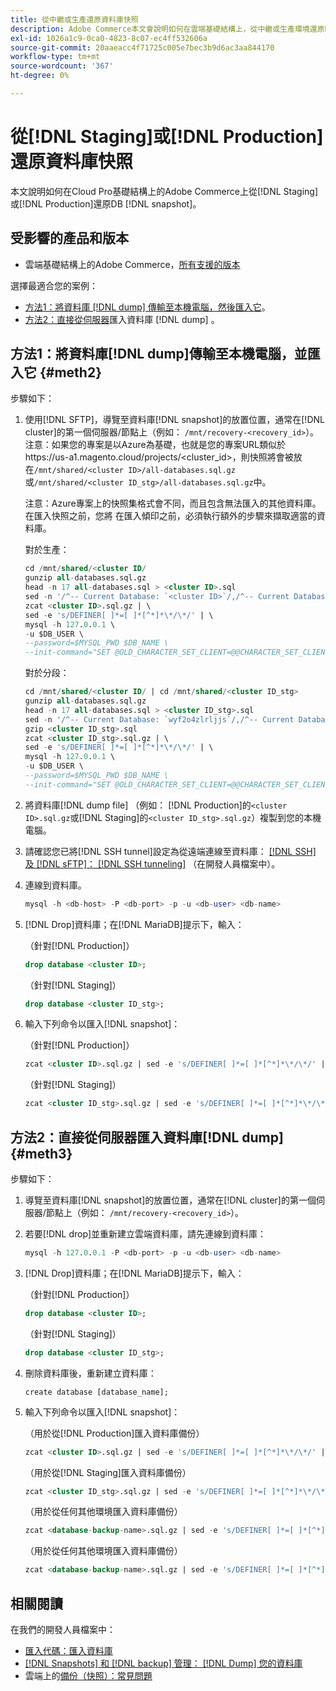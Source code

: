 ```yaml
---
title: 從中繼或生產還原資料庫快照
description: Adobe Commerce本文會說明如何在雲端基礎結構上，從中繼或生產環境還原DB快照。
exl-id: 1026a1c9-0ca0-4823-8c07-ec4ff532606a
source-git-commit: 20aaeacc4f71725c005e7bec3b9d6ac3aa844170
workflow-type: tm+mt
source-wordcount: '367'
ht-degree: 0%

---
```


# 從[!DNL Staging]或[!DNL Production]還原資料庫快照

本文說明如何在Cloud Pro基礎結構上的Adobe Commerce上從[!DNL Staging]或[!DNL Production]還原DB [!DNL snapshot]。

## 受影響的產品和版本

* 雲端基礎結構上的Adobe Commerce，[所有支援的版本](https://magento.com/sites/default/files/magento-software-lifecycle-policy.pdf)

選擇最適合您的案例：

* [方法1：將資料庫 [!DNL dump] 傳輸至本機電腦，然後匯入它](#meth2)。
* [方法2：直接從伺服器](#meth3)匯入資料庫 [!DNL dump] 。

## 方法1：將資料庫[!DNL dump]傳輸至本機電腦，並匯入它 {#meth2}

步驟如下：

1. 使用[!DNL SFTP]，導覽至資料庫[!DNL snapshot]的放置位置，通常在[!DNL cluster]的第一個伺服器/節點上（例如： `/mnt/recovery-<recovery_id>`）。 注意：如果您的專案是以Azure為基礎，也就是您的專案URL類似於https://us-a1.magento.cloud/projects/&lt;cluster_id>，則快照將會被放在`/mnt/shared/<cluster ID>/all-databases.sql.gz`或`/mnt/shared/<cluster ID_stg>/all-databases.sql.gz`中。

   注意：Azure專案上的快照集格式會不同，而且包含無法匯入的其他資料庫。 在匯入快照之前，您將     在匯入傾印之前，必須執行額外的步驟來擷取適當的資料庫。

   對於生產：

   ```sql
   cd /mnt/shared/<cluster ID/
   gunzip all-databases.sql.gz 
   head -n 17 all-databases.sql > <cluster ID>.sql 
   sed -n '/^-- Current Database: `<cluster ID>`/,/^-- Current Database: `/p' all-databases.sql >> <cluster ID>.sql gzip <cluster ID>.sql
   zcat <cluster ID>.sql.gz | \
   sed -e 's/DEFINER[ ]*=[ ]*[^*]*\*/\*/' | \
   mysql -h 127.0.0.1 \
   -u $DB_USER \
   --password=$MYSQL_PWD $DB_NAME \
   --init-command="SET @OLD_CHARACTER_SET_CLIENT=@@CHARACTER_SET_CLIENT ;SET @OLD_CHARACTER_SET_RESULTS=@@CHARACTER_SET_RESULTS ;SET @OLD_COLLATION_CONNECTION=@@COLLATION_CONNECTION ;SET NAMES utf8 ;SET @OLD_TIME_ZONE=@@TIME_ZONE ;SET TIME_ZONE='+00:00' ;SET @OLD_UNIQUE_CHECKS=@@UNIQUE_CHECKS, UNIQUE_CHECKS=0 ;SET @OLD_FOREIGN_KEY_CHECKS=@@FOREIGN_KEY_CHECKS, FOREIGN_KEY_CHECKS=0 ;SET @OLD_SQL_MODE=@@SQL_MODE, SQL_MODE='NO_AUTO_VALUE_ON_ZERO' ;SET @OLD_SQL_NOTES=@@SQL_NOTES, SQL_NOTES=0;"
   ```

   對於分段：

   ```sql
   cd /mnt/shared/<cluster ID/ | cd /mnt/shared/<cluster ID_stg>
   gunzip all-databases.sql.gz 
   head -n 17 all-databases.sql > <cluster ID_stg>.sql
   sed -n '/^-- Current Database: `wyf2o4zlrljjs`/,/^-- Current Database: `/p' all-databases.sql >> <cluster ID_stg>.sql 
   gzip <cluster ID_stg>.sql  
   zcat <cluster ID_stg>.sql.gz | \
   sed -e 's/DEFINER[ ]*=[ ]*[^*]*\*/\*/' | \
   mysql -h 127.0.0.1 \
   -u $DB_USER \
   --password=$MYSQL_PWD $DB_NAME \
   --init-command="SET @OLD_CHARACTER_SET_CLIENT=@@CHARACTER_SET_CLIENT ;SET @OLD_CHARACTER_SET_RESULTS=@@CHARACTER_SET_RESULTS ;SET @OLD_COLLATION_CONNECTION=@@COLLATION_CONNECTION ;SET NAMES utf8 ;SET @OLD_TIME_ZONE=@@TIME_ZONE ;SET TIME_ZONE='+00:00' ;SET @OLD_UNIQUE_CHECKS=@@UNIQUE_CHECKS, UNIQUE_CHECKS=0 ;SET @OLD_FOREIGN_KEY_CHECKS=@@FOREIGN_KEY_CHECKS, FOREIGN_KEY_CHECKS=0 ;SET @OLD_SQL_MODE=@@SQL_MODE, SQL_MODE='NO_AUTO_VALUE_ON_ZERO' ;SET @OLD_SQL_NOTES=@@SQL_NOTES, SQL_NOTES=0;"
   ```

1. 將資料庫[!DNL dump file] （例如： [!DNL Production]的`<cluster ID>.sql.gz`或[!DNL Staging]的`<cluster ID_stg>.sql.gz`）複製到您的本機電腦。
1. 請確認您已將[!DNL SSH tunnel]設定為從遠端連線至資料庫： [[!DNL SSH] 及 [!DNL sFTP]： [!DNL SSH tunneling]](https://experienceleague.adobe.com/zh-hant/docs/commerce-cloud-service/user-guide/develop/secure-connections#env-start-tunn) （在開發人員檔案中）。
1. 連線到資料庫。

   ```sql
   mysql -h <db-host> -P <db-port> -p -u <db-user> <db-name>
   ```

1. [!DNL Drop]資料庫；在[!DNL MariaDB]提示下，輸入：

   （針對[!DNL Production]）

   ```sql
   drop database <cluster ID>;
   ```

   （針對[!DNL Staging]）

   ```sql
   drop database <cluster ID_stg>;
   ```

1. 輸入下列命令以匯入[!DNL snapshot]：

   （針對[!DNL Production]）

   ```sql
   zcat <cluster ID>.sql.gz | sed -e 's/DEFINER[ ]*=[ ]*[^*]*\*/\*/' | mysql -h 127.0.0.1 -P <db-port> -p -u   <db-user> <db-name>
   ```

   （針對[!DNL Staging]）

   ```sql
   zcat <cluster ID_stg>.sql.gz | sed -e 's/DEFINER[ ]*=[ ]*[^*]*\*/\*/' | mysql -h 127.0.0.1 -P <db-port> -p -u   <db-user> <db-name>
   ```

## 方法2：直接從伺服器匯入資料庫[!DNL dump] {#meth3}

步驟如下：

1. 導覽至資料庫[!DNL snapshot]的放置位置，通常在[!DNL cluster]的第一個伺服器/節點上（例如： `/mnt/recovery-<recovery_id>`）。
1. 若要[!DNL drop]並重新建立雲端資料庫，請先連線到資料庫：

   ```sql
   mysql -h 127.0.0.1 -P <db-port> -p -u <db-user> <db-name>
   ```

1. [!DNL Drop]資料庫；在[!DNL MariaDB]提示下，輸入：

   （針對[!DNL Production]）

   ```sql
   drop database <cluster ID>;
   ```

   （針對[!DNL Staging]）

   ```sql
   drop database <cluster ID_stg>;
   ```

1. 刪除資料庫後，重新建立資料庫：

   ```mysql
   create database [database_name];
   ```

1. 輸入下列命令以匯入[!DNL snapshot]：

   （用於從[!DNL Production]匯入資料庫備份）

   ```sql
   zcat <cluster ID>.sql.gz | sed -e 's/DEFINER[ ]*=[ ]*[^*]*\*/\*/' | mysql -h 127.0.0.1 -p -u <db-user> <db-name>
   ```

   （用於從[!DNL Staging]匯入資料庫備份）

   ```sql
   zcat <cluster ID_stg>.sql.gz | sed -e 's/DEFINER[ ]*=[ ]*[^*]*\*/\*/' | mysql -h 127.0.0.1 -p -u <db-user> <db-name>
   ```

   （用於從任何其他環境匯入資料庫備份）

   ```sql
   zcat <database-backup-name>.sql.gz | sed -e 's/DEFINER[ ]*=[ ]*[^*]*\*/\*/' | mysql -h 127.0.0.1 -p -u <db-user> <db-name>
   ```

   （用於從任何其他環境匯入資料庫備份）

   ```sql
   zcat <database-backup-name>.sql.gz | sed -e 's/DEFINER[ ]*=[ ]*[^*]*\*/\*/' | mysql -h 127.0.0.1 -p -u <db-user> <db-name>
   ```

## 相關閱讀

在我們的開發人員檔案中：

* [匯入代碼：匯入資料庫](https://experienceleague.adobe.com/zh-hant/docs/commerce-cloud-service/user-guide/develop/deploy/staging-production)
* [[!DNL Snapshots] 和 [!DNL backup] 管理： [!DNL Dump] 您的資料庫](https://experienceleague.adobe.com/zh-hant/docs/commerce-cloud-service/user-guide/develop/storage/snapshots)
* 雲端上的[備份（快照）：常見問題](https://experienceleague.adobe.com/zh-hant/docs/commerce-knowledge-base/kb/faq/backup-snapshot-on-cloud-faq)
